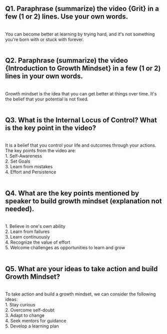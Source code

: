 ## Q1. Paraphrase (summarize) the video {Grit} in a few (1 or 2) lines. Use your own words.
<br>
You can become better at learning by trying hard, and it's not something you're born with or stuck with forever.
<br><br>

## Q2. Paraphrase (summarize) the video {Introduction to Growth Mindset} in a few (1 or 2) lines in your own words.
<br>
Growth mindset is the idea that you can get better at things over time. It's the belief that your potential is not fixed.
<br><br>

## Q3. What is the Internal Locus of Control? What is the key point in the video?
<br>
It is a belief that you control your life and outcomes through your actions.<br>
The key points from the video are:<br>
1. Self-Awareness<br>
2. Set Goals<br>
3. Learn from mistakes<br>
4. Effort and Persistence<br><br>

## Q4. What are the key points mentioned by speaker to build growth mindset (explanation not needed).
<br>
1. Believe in one's own ability<br>
2. Learn from failures<br>
3. Learn continuously<br>
4. Recognize the value of effort<br>
5. Welcome challenges as opportunities to learn and grow<br><br>

## Q5. What are your ideas to take action and build Growth Mindset?
<br>
To take action and build a growth mindset, we can consider the following ideas:<br>
1. Stay curious<br>
2. Overcome self-doubt<br>
3. Adapt to change<br>
4. Seek mentors for guidance<br>
5. Develop a learning plan 
